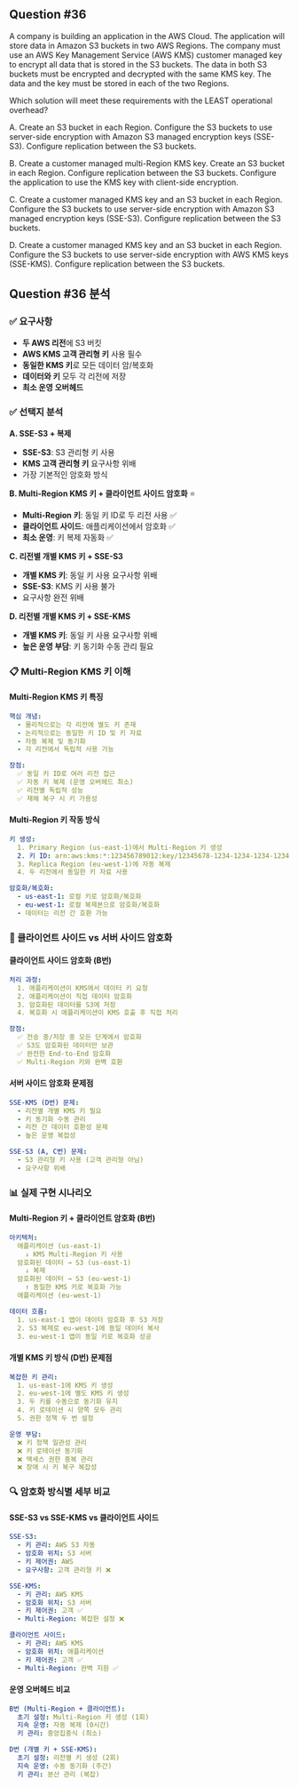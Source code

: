 ## Question #36
A company is building an application in the AWS Cloud. 
The application will store data in Amazon S3 buckets in two AWS Regions. 
The company must use an AWS Key Management Service (AWS KMS) customer managed key to encrypt all data that is stored in the S3 buckets. 
The data in both S3 buckets must be encrypted and decrypted with the same KMS key. 
The data and the key must be stored in each of the two Regions.

Which solution will meet these requirements with the LEAST operational overhead?

A. Create an S3 bucket in each Region. Configure the S3 buckets to use server-side encryption with Amazon S3 managed encryption keys (SSE-S3). Configure replication between the S3 buckets.

B. Create a customer managed multi-Region KMS key. Create an S3 bucket in each Region. Configure replication between the S3 buckets. Configure the application to use the KMS key with client-side encryption.

C. Create a customer managed KMS key and an S3 bucket in each Region. Configure the S3 buckets to use server-side encryption with Amazon S3 managed encryption keys (SSE-S3). Configure replication between the S3 buckets.

D. Create a customer managed KMS key and an S3 bucket in each Region. Configure the S3 buckets to use server-side encryption with AWS KMS keys (SSE-KMS). Configure replication between the S3 buckets.

## Question #36 분석

### ✅ 요구사항
- **두 AWS 리전**에 S3 버킷
- **AWS KMS 고객 관리형 키** 사용 필수
- **동일한 KMS 키**로 모든 데이터 암/복호화
- **데이터와 키** 모두 각 리전에 저장
- **최소 운영 오버헤드**

### ✅ 선택지 분석

**A. SSE-S3 + 복제**
- **SSE-S3**: S3 관리형 키 사용 
- **KMS 고객 관리형 키** 요구사항 위배
- 가장 기본적인 암호화 방식

**B. Multi-Region KMS 키 + 클라이언트 사이드 암호화** ⭐
- **Multi-Region 키**: 동일 키 ID로 두 리전 사용 ✅
- **클라이언트 사이드**: 애플리케이션에서 암호화 ✅
- **최소 운영**: 키 복제 자동화 ✅

**C. 리전별 개별 KMS 키 + SSE-S3**
- **개별 KMS 키**: 동일 키 사용 요구사항 위배 
- **SSE-S3**: KMS 키 사용 불가 
- 요구사항 완전 위배

**D. 리전별 개별 KMS 키 + SSE-KMS**
- **개별 KMS 키**: 동일 키 사용 요구사항 위배 
- **높은 운영 부담**: 키 동기화 수동 관리 필요 

### 📋 Multi-Region KMS 키 이해

#### **Multi-Region KMS 키 특징**
```yaml
핵심 개념:
  - 물리적으로는 각 리전에 별도 키 존재
  - 논리적으로는 동일한 키 ID 및 키 자료
  - 자동 복제 및 동기화
  - 각 리전에서 독립적 사용 가능

장점:
  ✅ 동일 키 ID로 여러 리전 접근
  ✅ 자동 키 복제 (운영 오버헤드 최소)
  ✅ 리전별 독립적 성능
  ✅ 재해 복구 시 키 가용성
```

#### **Multi-Region 키 작동 방식**
```yaml
키 생성:
  1. Primary Region (us-east-1)에서 Multi-Region 키 생성
  2. 키 ID: arn:aws:kms:*:123456789012:key/12345678-1234-1234-1234-123456789012
  3. Replica Region (eu-west-1)에 자동 복제
  4. 두 리전에서 동일한 키 자료 사용

암호화/복호화:
  - us-east-1: 로컬 키로 암호화/복호화
  - eu-west-1: 로컬 복제본으로 암호화/복호화  
  - 데이터는 리전 간 호환 가능
```

### 🔄 클라이언트 사이드 vs 서버 사이드 암호화

#### **클라이언트 사이드 암호화 (B번)**
```yaml
처리 과정:
  1. 애플리케이션이 KMS에서 데이터 키 요청
  2. 애플리케이션이 직접 데이터 암호화
  3. 암호화된 데이터를 S3에 저장
  4. 복호화 시 애플리케이션이 KMS 호출 후 직접 처리

장점:
  ✅ 전송 중/저장 중 모든 단계에서 암호화
  ✅ S3도 암호화된 데이터만 보관
  ✅ 완전한 End-to-End 암호화
  ✅ Multi-Region 키와 완벽 호환
```

#### **서버 사이드 암호화 문제점**
```yaml
SSE-KMS (D번) 문제:
  - 리전별 개별 KMS 키 필요
  - 키 동기화 수동 관리
  - 리전 간 데이터 호환성 문제
  - 높은 운영 복잡성

SSE-S3 (A, C번) 문제:
  - S3 관리형 키 사용 (고객 관리형 아님)
  - 요구사항 위배
```

### 📊 실제 구현 시나리오

#### **Multi-Region 키 + 클라이언트 암호화 (B번)**
```yaml
아키텍처:
  애플리케이션 (us-east-1)
    ↓ KMS Multi-Region 키 사용
  암호화된 데이터 → S3 (us-east-1)
    ↓ 복제
  암호화된 데이터 → S3 (eu-west-1)
    ↑ 동일한 KMS 키로 복호화 가능
  애플리케이션 (eu-west-1)

데이터 흐름:
  1. us-east-1 앱이 데이터 암호화 후 S3 저장
  2. S3 복제로 eu-west-1에 동일 데이터 복사
  3. eu-west-1 앱이 동일 키로 복호화 성공
```

#### **개별 KMS 키 방식 (D번) 문제점**
```yaml
복잡한 키 관리:
  1. us-east-1에 KMS 키 생성
  2. eu-west-1에 별도 KMS 키 생성  
  3. 두 키를 수동으로 동기화 유지
  4. 키 로테이션 시 양쪽 모두 관리
  5. 권한 정책 두 번 설정

운영 부담:
  ❌ 키 정책 일관성 관리
  ❌ 키 로테이션 동기화
  ❌ 액세스 권한 중복 관리
  ❌ 장애 시 키 복구 복잡성
```

### 🔍 암호화 방식별 세부 비교

#### **SSE-S3 vs SSE-KMS vs 클라이언트 사이드**
```yaml
SSE-S3:
  - 키 관리: AWS S3 자동
  - 암호화 위치: S3 서버
  - 키 제어권: AWS
  - 요구사항: 고객 관리형 키 ❌

SSE-KMS:
  - 키 관리: AWS KMS
  - 암호화 위치: S3 서버  
  - 키 제어권: 고객 ✅
  - Multi-Region: 복잡한 설정 ❌

클라이언트 사이드:
  - 키 관리: AWS KMS
  - 암호화 위치: 애플리케이션
  - 키 제어권: 고객 ✅
  - Multi-Region: 완벽 지원 ✅
```

#### **운영 오버헤드 비교**
```yaml
B번 (Multi-Region + 클라이언트):
  초기 설정: Multi-Region 키 생성 (1회)
  지속 운영: 자동 복제 (0시간)
  키 관리: 중앙집중식 (최소)

D번 (개별 키 + SSE-KMS):
  초기 설정: 리전별 키 생성 (2회)
  지속 운영: 수동 동기화 (주간)
  키 관리: 분산 관리 (복잡)
```
